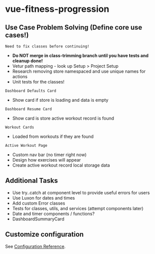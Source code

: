 # vue-fitness-progression

## Use Case Problem Solving (Define core use cases!)

`Need to fix classes before continuing!`

- **Do NOT merge in class-trimming branch until you have tests and cleanup done!**
- Vetur path mapping - look up Setup > Project Setup
- Research removing store namespaced and use unique names for actions
- Unit tests for the classes!

`Dashboard Defaults Card`

- Show card if store is loading and data is empty

`Dashboard Resume Card`

- Show card is store active workout record is found

`Workout Cards`

- Loaded from workouts if they are found

`Active Workout Page`

- Custom nav bar (no timer right now)
- Design how exercises will appear
- Create active workout record local storage data

## Additional Tasks

- Use try..catch at component level to provide useful errors for users
- Use Luxon for dates and times
- Add custom Error classes
- Tests for classes, utils, and services (attempt components later)
- Date and timer components / functions?
- DashboardSummaryCard

## Customize configuration

See [Configuration Reference](https://cli.vuejs.org/config/).
